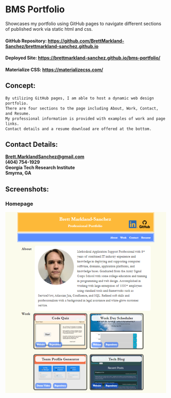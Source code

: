 # BMS Portfolio
Showcases my portfolio using GitHub pages to navigate different sections of published work via static html and css.
#### GitHub Repository: https://github.com/BrettMarkland-Sanchez/brettmarkland-sanchez.github.io
#### Deployed Site: https://brettmarkland-sanchez.github.io/bms-portfolio/
#### Materialize CSS: https://materializecss.com/
## Concept:
```
By utilizing GitHub pages, I am able to host a dynamic web design portfolio.
There are four sections to the page including About, Work, Contact, and Resume.
My professional information is provided with examples of work and page links.
Contact details and a resume download are offered at the bottom.
```
## Contact Details:
**Brett.MarklandSanchez@gmail.com**<br>
**(404) 754-1929**<br>
**Georgia Tech Research Institute**<br>
**Smyrna, GA**<br>

## Screenshots:
### Homepage
![Homepage](./assets/images/portfolio.png)
